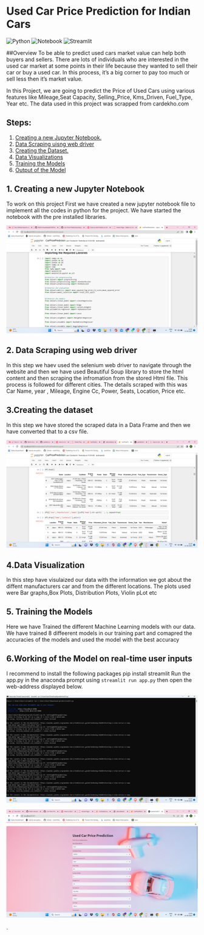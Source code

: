 # Used Car Price Prediction for Indian Cars 
![Python](https://img.shields.io/badge/Python-3.7-blue)
![Notebook](https://img.shields.io/badge/Notebook-Jupyter-orange)
![Streamlit](https://static.streamlit.io/badges/streamlit_badge_black_white.svg)

##Overview
To be able to predict used cars market value can help both buyers and sellers. There are lots of individuals who are interested in the used car market at some points in their life because they wanted to sell their car or buy a used car. In this process, it’s a big corner to pay too much or sell less then it’s market value.

In this Project, we are going to predict the Price of Used Cars using various features like Mileage,Seat Capacity, Selling_Price, Kms_Driven, Fuel_Type, Year etc. The data used in this project was scrapped from cardekho.com

## Steps:

1. [ Creating a new Jupyter Notebook. ](#step1)
2. [Data Scraping uisng web driver](#step2)
3. [Creating the Dataset.](#step3)
4. [Data Visualizations](#datasetvisualization)
5. [Training the Models](#TrainingModels)
6. [Output of the Model](#OutputModels)

<a name="step1"></a>

## 1. Creating a new Jupyter Notebook
To work on this project First we have created a new jupyter notebook file to implement all the codes in python for the project. We have started the notebook with the pre installed libraries.
<p align="center">
<img src="https://github.com/Rohit-choudhary8278/Predictive-Analytics/blob/main/Images/jupyter.png?raw=true" />
</p>

<a name="step2"></a>
## 2. Data Scraping using web driver
In this step we haev used the selenium web driver to navigate through the website and then we have used Beautiful Soup library to store the html content and then scraping the infromation from the stored Html file. This process is followed for different cities. The details scraped with this was Car Name, year , Mileage, Engine Cc, Power, Seats, Location, Price etc.

<a name="step3"></a>

## 3.Creating the dataset
In this step we have stored the scraped data in a Data Frame and then we have converted that to a csv file.

<p align="center">
<img src="https://github.com/Rohit-choudhary8278/Predictive-Analytics/blob/main/Images/Data.png?raw=true" />
</p>
<a name="datasetvisualization"></a>

## 4.Data Visualization
In this step have visulaized our data with the information we got about the diffent manufacturers car and from the different locations. The plots used were Bar graphs,Box Plots, Distribution Plots, Violin pLot etc

<a name="TrainingModels"></a>

## 5. Training the Models

Here we have Trained the different Machine Learning models with our data. We have trained 8 diffeerent models in our training part and comapred the accuracies of the models and used the model with the best accuracy

<a name="OutputModels"></a>

## 6.Working of the Model on real-time user inputs
I recommend to install the following packages 
pip install streamlit
Run the app.py in the anaconda prompt using `streamlit run app.py` then open the web-address displayed below.
<p align="center">
<img src="https://github.com/Rohit-choudhary8278/Predictive-Analytics/blob/main/Images/Streamlit.png?raw=true" />
</p>
<p align="center">
<img src="https://github.com/Rohit-choudhary8278/Predictive-Analytics/blob/main/Images/Output.png?raw=true" />
</p>.

